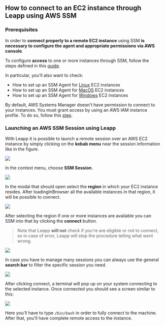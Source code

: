 ## How to connect to an EC2 instance through Leapp using AWS SSM

### Prerequisites
In order to **connect properly to a remote EC2 instance** using SSM **is necessary to configure the agent and appropriate permissions via AWS console**.

To configure **access** to one or more instances through SSM, follow the steps defined in this [guide](https://docs.aws.amazon.com/systems-manager/latest/userguide/session-manager-getting-started.html).

In particular, you'll also want to check:
- How to set up an SSM Agent for [Linux](https://docs.aws.amazon.com/systems-manager/latest/userguide/sysman-install-ssm-agent.html) EC2 instances
- How to set up an SSM Agent for [MacOS](https://docs.aws.amazon.com/systems-manager/latest/userguide/install-ssm-agent-macos.html) EC2 instances
- How to set up an SSM Agent for [Windows](https://docs.aws.amazon.com/systems-manager/latest/userguide/sysman-install-ssm-win.html) EC2 instances

By default, AWS Systems Manager doesn't have permission to connect to your instances. You must grant access by using an AWS IAM instance profile. To do so, follow this [step](https://docs.aws.amazon.com/systems-manager/latest/userguide/session-manager-getting-started-instance-profile.html).

### Launching an AWS SSM Session using Leapp

With Leapp it is possible to launch a remote session over an AWS EC2 instance by simply clicking on the **kebab menu** near the session information like in the figure.

![](../../../images/tutorials/aws_ssm_connect/AWS_SSM_CONNECT-1.png)

In the context menu, choose **SSM Session**.

![](../../../images/tutorials/aws_ssm_connect/AWS_SSM_CONNECT-2.png)

In the modal that should open select the **region** in which your EC2 instance resides. After loadingInBrowser all the available instances in that region, it will be possible to connect.

![](../../../images/tutorials/aws_ssm_connect/AWS_SSM_CONNECT-3.png)

After selecting the region if one or more instances are available you can SSM into that by clicking the **connect** button.

> Note that Leapp **will not** check if you're are eligible or not to connect, so in case of error, Leapp will stop the procedure telling what went wrong.

![](../../../images/tutorials/aws_ssm_connect/AWS_SSM_CONNECT-4.png)

In case you have to manage many sessions you can always use the general **search bar** to filter the specific session you need.

![](../../../images/tutorials/aws_ssm_connect/AWS_SSM_CONNECT-5.png)

After clicking connect, a terminal will pop up on your system connecting to the selected instance. Once connected you should see a screen similar to this:

![](../../../images/tutorials/aws_ssm_connect/AWS_SSM_CONNECT-6.png)

Here you'll have to type ```/bin/bash``` in order to fully connect to the machine. After that, you'll have complete remote access to the instance.
